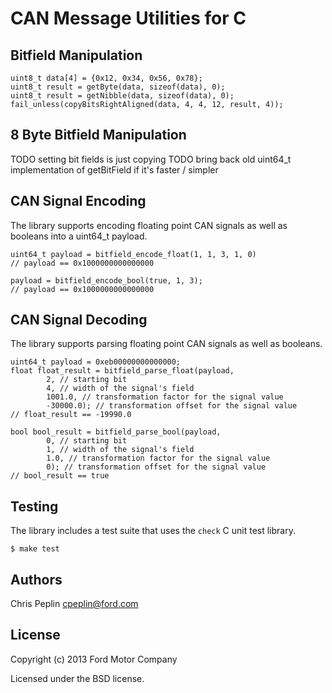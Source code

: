 CAN Message Utilities for C
============

## Bitfield Manipulation

    uint8_t data[4] = {0x12, 0x34, 0x56, 0x78};
    uint8_t result = getByte(data, sizeof(data), 0);
    uint8_t result = getNibble(data, sizeof(data), 0);
    fail_unless(copyBitsRightAligned(data, 4, 4, 12, result, 4));

## 8 Byte Bitfield Manipulation

TODO setting bit fields is just copying
TODO bring back old uint64_t implementation of getBitField if it's faster /
    simpler

## CAN Signal Encoding

The library supports encoding floating point CAN signals as well as booleans
into a uint64_t payload.

    uint64_t payload = bitfield_encode_float(1, 1, 3, 1, 0)
    // payload == 0x1000000000000000

    payload = bitfield_encode_bool(true, 1, 3);
    // payload == 0x1000000000000000

## CAN Signal Decoding

The library supports parsing floating point CAN signals as well as booleans.

    uint64_t payload = 0xeb00000000000000;
    float float_result = bitfield_parse_float(payload,
            2, // starting bit
            4, // width of the signal's field
            1001.0, // transformation factor for the signal value
            -30000.0); // transformation offset for the signal value
    // float_result == -19990.0

    bool bool_result = bitfield_parse_bool(payload,
            0, // starting bit
            1, // width of the signal's field
            1.0, // transformation factor for the signal value
            0); // transformation offset for the signal value
    // bool_result == true

## Testing

The library includes a test suite that uses the `check` C unit test library.

    $ make test

## Authors

Chris Peplin cpeplin@ford.com

## License

Copyright (c) 2013 Ford Motor Company

Licensed under the BSD license.
